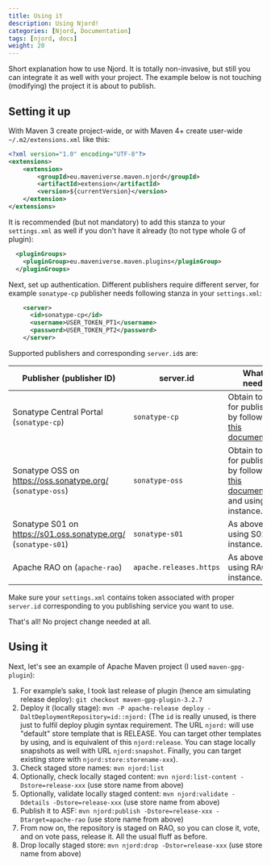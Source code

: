 ```yaml
---
title: Using it
description: Using Njord!
categories: [Njord, Documentation]
tags: [njord, docs]
weight: 20
---
```


Short explanation how to use Njord. It is totally non-invasive, but still you can integrate it as well with your
project. The example below is not touching (modifying) the project it is about to publish.

## Setting it up

With Maven 3 create project-wide, or with Maven 4+ create user-wide `~/.m2/extensions.xml` like this:
```xml
<?xml version="1.0" encoding="UTF-8"?>
<extensions>
    <extension>
        <groupId>eu.maveniverse.maven.njord</groupId>
        <artifactId>extension</artifactId>
        <version>${currentVersion}</version>
    </extension>
</extensions>
```

It is recommended (but not mandatory) to add this stanza to your `settings.xml` as well if you don't have it already
(to not type whole G of plugin):
```xml
  <pluginGroups>
    <pluginGroup>eu.maveniverse.maven.plugins</pluginGroup>
  </pluginGroups>
```

Next, set up authentication. Different publishers require different server, for example `sonatype-cp` publisher
needs following stanza in your `settings.xml`:

```xml
    <server>
      <id>sonatype-cp</id>
      <username>USER_TOKEN_PT1</username>
      <password>USER_TOKEN_PT2</password>
    </server>
```

Supported publishers and corresponding `server.id`s are:

| Publisher (publisher ID)                                        | server.id               | What is needed                                                                                                                               |
|----------------------------------------------------------------|-------------------------|----------------------------------------------------------------------------------------------------------------------------------------------|
| Sonatype Central Portal (`sonatype-cp`)                        | `sonatype-cp`           | Obtain tokens for publishing by following [this documentation](https://central.sonatype.org/publish/generate-portal-token/).                 |
| Sonatype OSS on https://oss.sonatype.org/ (`sonatype-oss`)     | `sonatype-oss`          | Obtain tokens for publishing by following [this documentation](https://central.sonatype.org/publish/generate-token/) and using OSS instance. |
| Sonatype S01 on https://s01.oss.sonatype.org/ (`sonatype-s01`) | `sonatype-s01`          | As above but using S01 instance.                                                                                                             |
| Apache RAO on (`apache-rao`)                                   | `apache.releases.https` | As above but using RAO instance.                                                                                                             |

Make sure your `settings.xml` contains token associated with proper `server.id` corresponding to you publishing service you want to use.

That's all! No project change needed at all.

## Using it

Next, let's see an example of Apache Maven project (I used `maven-gpg-plugin`):

1. For example’s sake, I took last release of plugin (hence am simulating release deploy): `git checkout maven-gpg-plugin-3.2.7`
2. Deploy it (locally stage): `mvn -P apache-release deploy -DaltDeploymentRepository=id::njord:` (The `id` is really unused, is there just to fulfil deploy plugin syntax requirement. The URL `njord:` will use "default" store template that is RELEASE. You can target other templates by using, and is equivalent of this `njord:release`. You can stage locally snapshots as well with URL `njord:snapshot`. Finally, you can target existing store with `njord:store:storename-xxx`).
3. Check staged store names: `mvn njord:list`
4. Optionally, check locally staged content: `mvn njord:list-content -Dstore=release-xxx` (use store name from above)
5. Optionally, validate locally staged content: `mvn njord:validate -Ddetails -Dstore=release-xxx` (use store name from above)
6. Publish it to ASF: `mvn njord:publish -Dstore=release-xxx -Dtarget=apache-rao` (use store name from above)
7. From now on, the repository is staged on RAO, so you can close it, vote, and on vote pass, release it. All the usual fluff as before.
8. Drop locally staged store: `mvn njord:drop -Dstor=release-xxx` (use store name from above)

